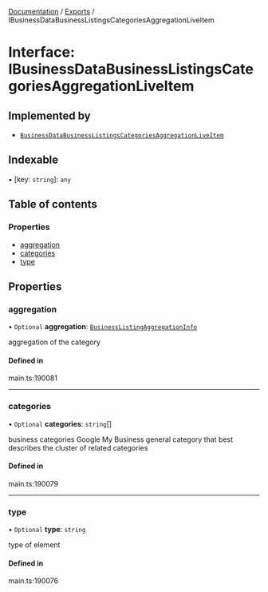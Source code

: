 [Documentation](../README.md) / [Exports](../modules.md) / IBusinessDataBusinessListingsCategoriesAggregationLiveItem

# Interface: IBusinessDataBusinessListingsCategoriesAggregationLiveItem

## Implemented by

- [`BusinessDataBusinessListingsCategoriesAggregationLiveItem`](../classes/BusinessDataBusinessListingsCategoriesAggregationLiveItem.md)

## Indexable

▪ [key: `string`]: `any`

## Table of contents

### Properties

- [aggregation](IBusinessDataBusinessListingsCategoriesAggregationLiveItem.md#aggregation)
- [categories](IBusinessDataBusinessListingsCategoriesAggregationLiveItem.md#categories)
- [type](IBusinessDataBusinessListingsCategoriesAggregationLiveItem.md#type)

## Properties

### aggregation

• `Optional` **aggregation**: [`BusinessListingAggregationInfo`](../classes/BusinessListingAggregationInfo.md)

aggregation of the category

#### Defined in

main.ts:190081

___

### categories

• `Optional` **categories**: `string`[]

business categories
Google My Business general category that best describes the cluster of related categories

#### Defined in

main.ts:190079

___

### type

• `Optional` **type**: `string`

type of element

#### Defined in

main.ts:190076
